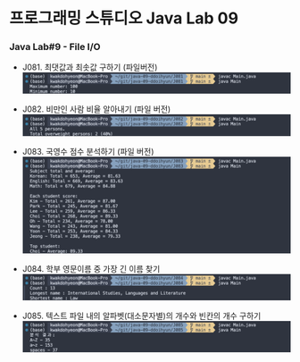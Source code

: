 # 프로그래밍 스튜디오 Java Lab 09

### Java Lab#9 - File I/O
- J081. 최댓값과 최솟값 구하기 (파일버전)
  ![J081](./captures/J081.png)

- J082. 비만인 사람 비율 알아내기 (파일 버전)
  ![J082](./captures/J082.png)

- J083. 국영수 점수 분석하기 (파일 버전)
  ![J083](./captures/J083.png)

- J084. 학부 영문이름 중 가장 긴 이름 찾기
  ![J084](./captures/J084.png)

- J085. 텍스트 파일 내의 알파벳(대소문자별)의 개수와 빈칸의 개수 구하기
  ![J085](./captures/J085.png)